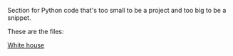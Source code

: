 Section for Python code that's too small to be a project and too big to be a snippet.

These are the files:

[White house](https://www.whitehouse.gov)
